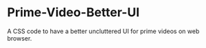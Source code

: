 # Prime-Video-Better-UI
A CSS code to have a better uncluttered  UI for prime videos on web browser. 
